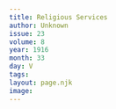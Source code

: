 ```yaml
---
title: Religious Services
author: Unknown
issue: 23
volume: 8
year: 1916
month: 33
day: V
tags:
layout: page.njk
image:
---
```





